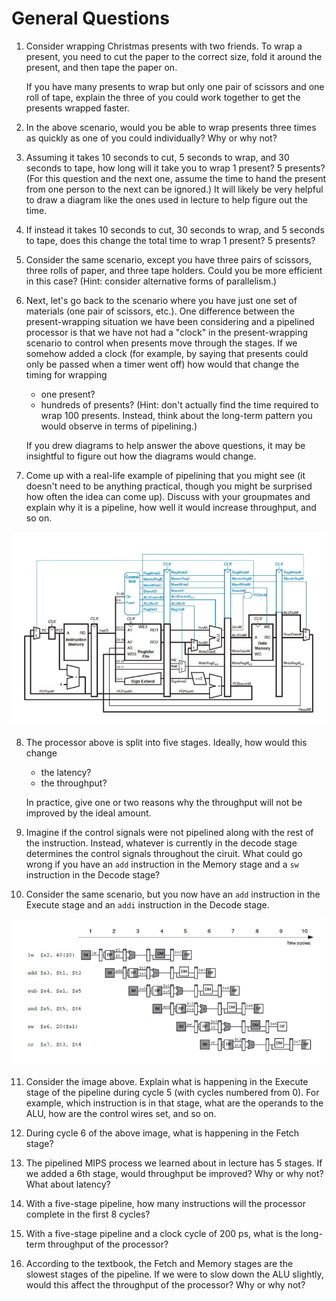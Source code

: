 # General Questions

1. Consider wrapping Christmas presents with two friends.
   To wrap a present,
   you need to cut the paper to the correct size,
   fold it around the present,
   and then tape the paper on.

   If you have many presents to wrap but only one pair of scissors and one
   roll of tape,
   explain the three of you could work together to get the presents wrapped
   faster.

2. In the above scenario,
   would you be able to wrap presents three times as quickly as one of you
   could individually?
   Why or why not?

3. Assuming it takes 10 seconds to cut, 5 seconds to wrap, and 30 seconds to
   tape,
   how long will it take you to wrap 1 present?
   5 presents?
   (For this question and the next one,
   assume the time to hand the present from one person to the next can be
   ignored.)
   It will likely be very helpful to draw a diagram like the ones used in
   lecture to help figure out the time.

4. If instead it takes 10 seconds to cut, 30 seconds to wrap,
   and 5 seconds to tape,
   does this change the total time to wrap 1 present?
   5 presents?

5. Consider the same scenario,
   except you have three pairs of scissors,
   three rolls of paper,
   and three tape holders.
   Could you be more efficient in this case?
   (Hint: consider alternative forms of parallelism.)

6. Next, let's go back to the scenario where you have just one set of
   materials (one pair of scissors, etc.).
   One difference between the present-wrapping situation we have been
   considering and a pipelined processor is that we have not had a "clock"
   in the present-wrapping scenario to control when presents move through
   the stages.
   If we somehow added a clock
   (for example, by saying that presents could only be passed when a timer went
   off)
   how would that change the timing for wrapping
   * one present?
   * hundreds of presents?
     (Hint: don't actually find the time required to wrap 100 presents.
     Instead, think about the long-term pattern you would observe in terms of
     pipelining.)

   If you drew diagrams to help answer the above questions,
   it may be insightful to figure out how the diagrams would change.

7. Come up with a real-life example of pipelining that you might see
   (it doesn't need to be anything practical,
   though you might be surprised how often the idea can come up).
   Discuss with your groupmates and explain why it is a pipeline,
   how well it would increase throughput,
   and so on.

![pipelined processor](images/pipelined-processor.png)

8. The processor above is split into five stages.
   Ideally, how would this change
   * the latency?
   * the throughput?

   In practice, give one or two reasons why the throughput will not be improved
   by the ideal amount.

9. Imagine if the control signals were not pipelined along with the rest of
   the instruction.
   Instead, whatever is currently in the decode stage determines the control
   signals throughout the ciruit.
   What could go wrong if you have an `add` instruction in the Memory stage
   and a `sw` instruction in the Decode stage?

10. Consider the same scenario,
    but you now have an `add` instruction in the Execute stage
    and an `addi` instruction in the Decode stage.

![example code](images/pipeline-example-code.png)

11. Consider the image above.
    Explain what is happening in the Execute stage of the pipeline during
    cycle 5 (with cycles numbered from 0).
    For example, which instruction is in that stage,
    what are the operands to the ALU,
    how are the control wires set,
    and so on.

12. During cycle 6 of the above image,
    what is happening in the Fetch stage?

13. The pipelined MIPS process we learned about in lecture has 5 stages.
    If we added a 6th stage,
    would throughput be improved?
    Why or why not?
    What about latency?

14. With a five-stage pipeline,
    how many instructions will the processor complete in the first 8 cycles?

15. With a five-stage pipeline and a clock cycle of 200 ps,
    what is the long-term throughput of the processor?

16. According to the textbook,
    the Fetch and Memory stages are the slowest stages of the pipeline.
    If we were to slow down the ALU slightly,
    would this affect the throughput of the processor?
    Why or why not?

